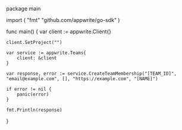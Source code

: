 package main

import (
    "fmt"
    "github.com/appwrite/go-sdk"
)

func main() {
    var client := appwrite.Client{}

    client.SetProject("")

    var service := appwrite.Teams{
        client: &client
    }

    var response, error := service.CreateTeamMembership("[TEAM_ID]", "email@example.com", [], "https://example.com", "[NAME]")

    if error != nil {
        panic(error)
    }

    fmt.Println(response)
}